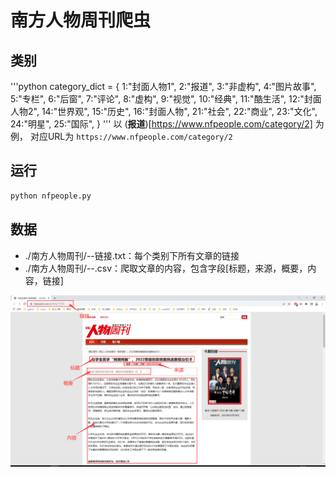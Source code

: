 # 南方人物周刊爬虫

## 类别
'''python
    category_dict = {
            1:"封面人物1", 2:"报道", 3:"非虚构", 4:"图片故事", 5:"专栏",
            6:"后窗", 7:"评论", 8:"虚构", 9:"视觉", 10:"经典",
            11:"酷生活", 12:"封面人物2", 14:"世界观", 15:"历史", 16:"封面人物",
            21:"社会", 22:"商业", 23:"文化", 24:"明星", 25:"国际",
    }
'''
以 (__报道__)[https://www.nfpeople.com/category/2] 为例， 对应URL为 `https://www.nfpeople.com/category/2`

## 运行
```python
python nfpeople.py
```

## 数据
- ./南方人物周刊/--链接.txt：每个类别下所有文章的链接
- ./南方人物周刊/--.csv：爬取文章的内容，包含字段[标题，来源，概要，内容，链接]

![截图](./asset/网页截图.png)

